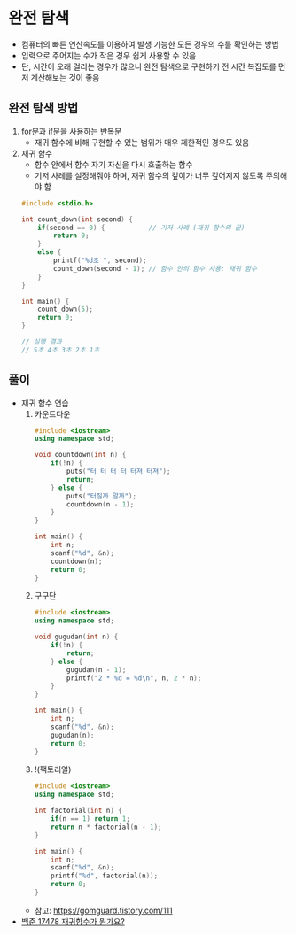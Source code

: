 # 완전 탐색
- 컴퓨터의 빠른 연산속도를 이용하여 발생 가능한 모든 경우의 수를 확인하는 방법
- 입력으로 주어지는 수가 작은 경우 쉽게 사용할 수 있음
- 단, 시간이 오래 걸리는 경우가 많으니 완전 탐색으로 구현하기 전 시간 복잡도를 먼저 계산해보는 것이 좋음

## 완전 탐색 방법
1. for문과 if문을 사용하는 반복문
    - 재귀 함수에 비해 구현할 수 있는 범위가 매우 제한적인 경우도 있음
2. 재귀 함수
    - 함수 안에서 함수 자기 자신을 다시 호출하는 함수
    - 기저 사례를 설정해줘야 하며, 재귀 함수의 깊이가 너무 깊어지지 않도록 주의해야 함
    ``` c
    #include <stdio.h>

    int count_down(int second) {
        if(second == 0) {	        // 기저 사례 (재귀 함수의 끝)
            return 0;
        }
        else {
            printf("%d초 ", second);
            count_down(second - 1);	// 함수 안의 함수 사용: 재귀 함수
        }
    }

    int main() {
        count_down(5);
        return 0;
    }

    // 실행 결과
    // 5초 4초 3초 2초 1초
    ```

## 풀이
- 재귀 함수 연습
    1. 카운트다운
        ``` c++
        #include <iostream>
        using namespace std;

        void countdown(int n) {
            if(!n) {
                puts("터 터 터 터 터져 터져");
                return;
            } else {
                puts("터질까 말까");
                countdown(n - 1);
            }
        }

        int main() {
            int n;
            scanf("%d", &n);
            countdown(n);
            return 0;
        }
        ```
    2. 구구단
        ``` c++
        #include <iostream>
        using namespace std;

        void gugudan(int n) {
            if(!n) {
                return;
            } else {
                gugudan(n - 1);
                printf("2 * %d = %d\n", n, 2 * n);
            }
        }

        int main() {
            int n;
            scanf("%d", &n);
            gugudan(n);
            return 0;
        }
        ```
    3. !(팩토리얼)
        ``` c++
        #include <iostream>
        using namespace std;

        int factorial(int n) {
            if(n == 1) return 1;
            return n * factorial(n - 1);
        }

        int main() {
            int n;
            scanf("%d", &n);
            printf("%d", factorial(n));
            return 0;
        }
        ```
    - 참고: https://gomguard.tistory.com/111
- [백준 17478 재귀함수가 뭔가요?](../../baekjoon/17478-재귀함수가-뭔가요?.md)